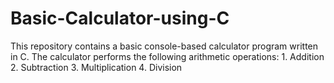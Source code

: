 # Basic-Calculator-using-C
This repository contains a basic console-based calculator program written in C. The calculator performs the following arithmetic operations:  1. Addition  2. Subtraction  3. Multiplication  4. Division
